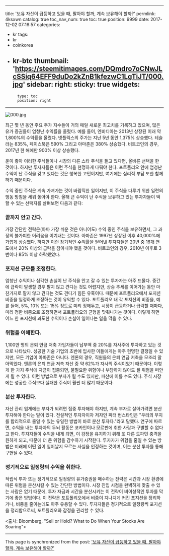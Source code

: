 
---
title: '보유 자산이 급등하고 있을 때, 팔아야 할까, 계속 보유해야 할까?'
permlink: 4ksxwn
catalog: true
toc_nav_num: true
toc: true
position: 9999
date: 2017-12-02 07:16:57
categories:
- kr
tags:
- kr
- coinkorea
- kr-btc
thumbnail: 'https://steemitimages.com/DQmdro7oCNwJLcSSiq64EFF9duDo2kZnB1kfezwC1LgTiJT/000.jpg'
sidebar:
    right:
        sticky: true
widgets:
    -
        type: toc
        position: right
---


![000.jpg](https://steemitimages.com/DQmdro7oCNwJLcSSiq64EFF9duDo2kZnB1kfezwC1LgTiJT/000.jpg)

최근 몇 년 동안 주요 주가 지수들이 거의 매일 새로운 최고치를 기록하고 있으며, 많은 유가 증권들이 엄청난 수익률을 올렸다.  예를 들어, 엔비디아는 2013년 상장된 이래 약 1,800%의 수익률을 올렸다. 넷플릭스의 주가는 지난 5년 동안 1,375% 상승했다. 테슬라는 835%, 페이스북은 590% 그리고 아마존은 380% 상승했다.  비트코인의 경우, 2017년 한 해에만 900% 이상 상승했다.
  
운이 좋아 이러한 주식들이나 시장의 다른 스타 주식을 들고 있다면, 올바른 선택을 한 것이다.  하지만 투자자들은 이런 주식을 현명하게 다뤄야 한다.  포트폴리오 안에 엄청난 수익이 난 주식을 갖고 있다는 것은 행복한 고민이지만, 여기에는 심리적 부담 또한 함께하기 때문이다. 
  
수익 중인 주식은 계속 가져가는 것이 바람직한 일이지만, 이 주식을 다루기 위한 일련의 행동 방침을 세워 놓아야 한다.  올해 큰 수익이 난 주식을 보유하고 있는 투자자들이 택할 수 있는 선택지를 살펴보면 다음과 같다: 
  
### 끝까지 안고 간다.  
가장 간단한 전략은(아마 가장 쉬운 것은 아니어도) 수익 중인 주식을 보유하면서, 그 과정의 불가피한 어려움을 이겨내는 것이다.  아마존은 1997년 상장된 이후 40,000%에 가깝게 상승했다.  하지만 이런 장기적인 수익률을 얻어낸 투자자들은 20년 중 16개 연도에서 20% 이상의 급락을 참아내야 했을 것이다. 비트코인의 경우, 2010년 이후로 3번이나 85% 이상 하락했었다.
  
### 포지션 규모를 조정한다.  
엄청난 수익이나 심각한 손실이 난 주식을 안고 갈 수 있는 투자자는 아주 드물다.  중간에 급락이 발생할 경우 팔지 않고 견디는 것도 어렵지만, 상승 추세를 이어가는 동안 마찬가지로 팔지 않고 견디는 것도 견디기 힘든 유혹이다.  때문에 포트폴리오에서 포지션 비중을 일정하게 조정하는 것이 유익할 수 있다.  포트폴리오 내 각 포지션의 비중을, 예를 들어, 5%, 10% 또는 15% 정도로 미리 정해두고, 시장이 급등하거나 급락할 때마다, 미리 정한 비중으로 조정하면서 포트폴리오의 균형을 맞춰나가는 것이다.  이렇게 하면 어느 한 포지션에 과도한 수익이나 손실이 일어나는 일을 막을 수 있다. 
  
### 위험을 이해한다. 
1,100만 명의 은퇴 연금 저축 가입자들이 납부액 중 20%를 자사주에 투자하고 있는 것으로 나타났다.  성공한 기술 기업의 초반에 입사한 이들에게는 아주 현명한 결정일 수 있지만, 모든 기업이 아마존은 아니다.  엔론의 경우, 직원들의 은퇴 연금 저축을 모조리 말아먹었다. 엔론의 은퇴 연금 저축 자산 중 약 62%가 자사의 주식이었기 때문이다.  이렇게 한 가지 주식에 자금이 집중되면, 불필요한 위험이나 부담하지 않아도 될 위험을 떠안게 될 수 있다.  이런 방법으로 부자가 될 수도 있지만, 파산에 이를 수도 있다.  주식 시장에는 성공한 주식보다 실패한 주식이 훨씬 더 많기 때문이다.
  
### 분산 투자한다. 
자산 관리 업계에는 부자가 되려면 집중 투자해야 하지만, 계속 부자로 살아가려면 분산 투자해야 한다는 말이 있다. 전설적인 투자자이자 저자인 피터 번스타인은 "우리의 무지를 합리적으로 줄일 수 있는 유일한 방법이 바로 분산 투자다."라고 말했다.   연구에 따르면, 수익을 내는 투자자의 두뇌 활동은 코카인이나 모르핀에 취한 사람과 구별할 수 없다고 한다.  투자자들이 수익을 내게 되면, 이 감정을 유지하기 위해 또 다른 도파민 충격을 원하게 되고, 때문에 더 큰 위험을 감수하기 시작한다.  투자자가 위험을 줄일 수 있는 방법은 미래에 어떤 일이 일어날지 모르는 사실을 인정하는 것이며, 이는 분산 투자를 통해 구현될 수 있다.
  
### 정기적으로 일정량의 수익을 취한다. 
적립식 투자 또는 정기적으로 일정량의 유가증권을 매수하는 전략은 시간과 시장 환경에 따른 위험을 분산시킬 수 있는 간단한 방법이다. 시장 진입 시점을 완벽하게 맞출 수 있는 사람은 없기 때문에, 투자 자금과 시간을 분산시키는 이 전략이 비이성적인 투자를 막기에 좋은 방법이다. 이 전략은 포트폴리오에서 비중이 지나치게 커진 포지션을 정리하거나, 비중을 줄이는데도 아주 유용할 수 있다. 투자자들은 정기적으로 일정량씩 포지션을 정리함으로써, 포트폴리오와 감정을 관리할 수 있다. 
  
<출처: Bloomberg, "Sell or Hold? What to Do When Your Stocks Are Soaring">

- - -

This page is synchronized from the post: ['보유 자산이 급등하고 있을 때, 팔아야 할까, 계속 보유해야 할까?'](https://steemit.com/@pius.pius/4ksxwn)
